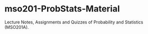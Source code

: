 # mso201-ProbStats-Material
Lecture Notes, Assignments and Quizzes of Probability and Statistics (MSO201A).

